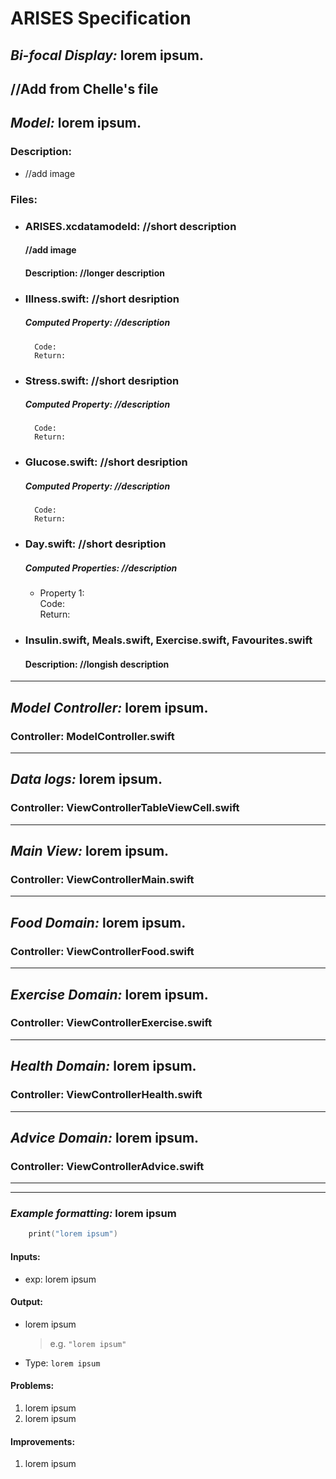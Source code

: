 # ARISES Specification
## ***Bi-focal Display:*** lorem ipsum.
//Add from Chelle's file
---
## ***Model:*** lorem ipsum.
### Description:
* //add image
### Files:
* ### ARISES.xcdatamodeld: //short description
    #### //add image
    #### Description: //longer description
* ### Illness.swift: //short desription
    ##### Computed Property: //description
        Code:
        Return:
* ### Stress.swift: //short desription
    ##### Computed Property: //description
        Code:
        Return:
* ### Glucose.swift: //short desription
    ##### Computed Property: //description
        Code:
        Return:
* ### Day.swift: //short desription
    ##### Computed Properties: //description
    * Property 1:  
        Code:  
        Return:
* ### Insulin.swift, Meals.swift, Exercise.swift, Favourites.swift
    #### Description: //longish description

    
---
## ***Model Controller:*** lorem ipsum.
### Controller: ModelController.swift
---
## ***Data logs:*** lorem ipsum.
### Controller: ViewControllerTableViewCell.swift
---
## ***Main View:*** lorem ipsum.
### Controller: ViewControllerMain.swift
---
## ***Food Domain:*** lorem ipsum.
### Controller: ViewControllerFood.swift
---
## ***Exercise Domain:*** lorem ipsum.
### Controller: ViewControllerExercise.swift
---
## ***Health Domain:*** lorem ipsum.
### Controller: ViewControllerHealth.swift
---
## ***Advice Domain:*** lorem ipsum.
### Controller: ViewControllerAdvice.swift
---




---
### ***Example formatting:*** lorem ipsum
```swift
    print("lorem ipsum")  
```
#### Inputs:
* exp: lorem ipsum
#### Output: 
* lorem ipsum
    > e.g. ```"lorem ipsum"```
* Type: ```lorem ipsum```
#### Problems: 
1. lorem ipsum
2. lorem ipsum

#### Improvements:
1. lorem ipsum
